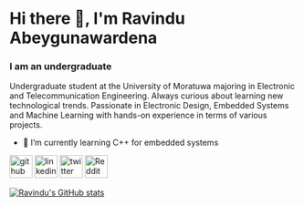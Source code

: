 # Hi there 👋, I'm Ravindu Abeygunawardena
### I am an undergraduate
Undergraduate student at the University of Moratuwa majoring in Electronic and Telecommunication Engineering. Always curious about learning new technological trends. Passionate in Electronic Design, Embedded Systems and Machine Learning with hands-on experience in terms of various projects.

- 🌱 I’m currently learning C++ for embedded systems 

[<img src='https://cdn.jsdelivr.net/npm/simple-icons@3.0.1/icons/github.svg' alt='github' height='40'>](https://github.com/https://github.com/Ravinduabey)  [<img src='https://cdn.jsdelivr.net/npm/simple-icons@3.0.1/icons/linkedin.svg' alt='linkedin' height='40'>](https://www.linkedin.com/in/https://www.linkedin.com/in/ravindu-abeygunawardena//)  [<img src='https://cdn.jsdelivr.net/npm/simple-icons@3.0.1/icons/twitter.svg' alt='twitter' height='40'>](https://twitter.com/https://twitter.com/Ravinduabey)  [<img src='https://cdn.jsdelivr.net/npm/simple-icons@3.0.1/icons/reddit.svg' alt='Reddit' height='40'>](https://www.reddit.com/user/https://www.reddit.com/user/_garen_)  

[![Ravindu's GitHub stats](https://github-readme-stats.vercel.app/api?username=Ravinduabey&?orgs=Ravindu-CPPp&show_icons=true&theme=onedark)](https://github.com/anuraghazra/github-readme-stats)

<!-- [![Top Langs](https://github-readme-stats.vercel.app/api/top-langs/?username=Ravinduabey&?orgs=Ravindu-CPP&layout=compact&show_icons=true)](https://github.com/anuraghazra/github-readme-stats) -->

<!--
<a href="https://github.com/Ravinduabey/github-readme-stats">
  <img align="center" src="https://github-readme-stats.vercel.app/api/pin/?username=Ravinduabey&repo=github-readme-stats" />
</a>
<a href="https://github.com/Ravinduabey/convoychat">
  <img align="center" src="https://github-readme-stats.vercel.app/api/pin/?username=Ravinduabey&repo=convoychat" />
</a>
-->


<!---
<a href='https://archiveprogram.github.com/'><img src='https://raw.githubusercontent.com/acervenky/animated-github-badges/master/assets/acbadge.gif' width='40' height='40'></a> <a href='https://docs.github.com/en/developers'><img src='https://raw.githubusercontent.com/acervenky/animated-github-badges/master/assets/devbadge.gif' width='40' height='40'></a> <a href='https://github.com/pricing'><img src='https://raw.githubusercontent.com/acervenky/animated-github-badges/master/assets/pro.gif' width='40' height='40'></a> <a href='https://stars.github.com/'><img src='https://raw.githubusercontent.com/acervenky/animated-github-badges/master/assets/starbadge.gif' width='35' height='35'></a> <a href='https://docs.github.com/en/github/supporting-the-open-source-community-with-github-sponsors'><img src='https://raw.githubusercontent.com/acervenky/animated-github-badges/master/assets/sponsorbadge.gif' width='35' height='35'></a> 


[![trophy](https://github-profile-trophy.vercel.app/?username=https://github.com/Ravinduabey)](https://github.com/ryo-ma/github-profile-trophy)

[![Top Langs](https://github-readme-stats.vercel.app/api/top-langs/?username=https://github.com/Ravinduabey)](https://github.com/anuraghazra/github-readme-stats)

![GitHub stats](https://github-readme-stats.vercel.app/api?username=https://github.com/Ravinduabey&show_icons=true)  

![GitHub Activity Graph](https://activity-graph.herokuapp.com/graph?username=https://github.com/Ravinduabey)  

![GitHub metrics](https://metrics.lecoq.io/https://github.com/Ravinduabey)  

![GitHub streak stats](https://github-readme-streak-stats.herokuapp.com/?user=https://github.com/Ravinduabey)  

![Profile views](https://gpvc.arturio.dev/https://github.com/Ravinduabey)  
-->

